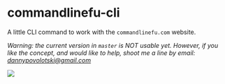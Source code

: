 commandlinefu-cli
=================

A little CLI command to work with the `commandlinefu.com` website.

*Warning: the current version in `master` is NOT usable yet. However, if you like the concept, and would like to help, shoot me a line by email: dannypovolotski@gmail.com*

![](https://raw.githubusercontent.com/israelidanny/commandlinefu-cli/master/screenshot.png)
